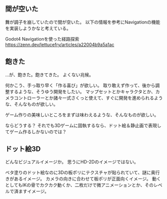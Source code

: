 ## 間が空いた

舞が調子を崩していたので間が空いた。
以下の情報を参考にNavigationの機能を実装しようかなと考えている。

Godot4 Navigationを使った経路探索
https://zenn.dev/lettucefry/articles/a22004b9a5a1ac

## 飽きた

…が、飽きた。飽きてきた。
よくない兆候。

何かこう、手っ取り早く「作る喜び」が欲しい。
取り敢えず作って、後から調整するような、そうゆう開発をしたい。
マップセットとかキャラクタとか、カメラコントローラーとか諸々一式さくっと使えて、すぐに開発を進められるような、そんなものが欲しい。

ゲーム作りの美味しいところをまずは味わえるような、そんなものが欲しい。

ならどうする？
それでも3Dゲームに固執するなら、ドット絵＆静止画で表現してゲーム作るしかないのでは？

## ドット絵3D

どんなビジュアルイメージか。
思うにHD-2Dのイメージではない。

ベタ塗りのドット絵なのに3Dの板ポリにテクスチャが貼られていて、謎に奥行きがあるイメージ。
カメラの向きに合わせて板ポリが正面向くイメージ。
動くとしてもIKの骨でカクカク動くか、二枚だけで微アニメーションとか、そのレベルで済ますイメージ。
